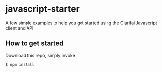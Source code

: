 # javascript-starter
A few simple examples to help you get started using the Clarifai Javascript client and API

## How to get started
Download this repo, simply invoke  
```script
$ npm install
```

